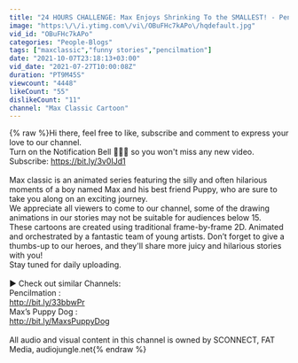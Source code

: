 ```yaml
---
title: "24 HOURS CHALLENGE: Max Enjoys Shrinking To the SMALLEST! - Pencilanimation | Animated Short Films"
image: "https:\/\/i.ytimg.com\/vi\/OBuFHc7kAPo\/hqdefault.jpg"
vid_id: "OBuFHc7kAPo"
categories: "People-Blogs"
tags: ["maxclassic","funny stories","pencilmation"]
date: "2021-10-07T23:18:13+03:00"
vid_date: "2021-07-27T10:00:08Z"
duration: "PT9M45S"
viewcount: "4448"
likeCount: "55"
dislikeCount: "11"
channel: "Max Classic Cartoon"
---
```

{% raw %}Hi there, feel free to like, subscribe and comment to express your love to our channel.<br />Turn on the Notification Bell 🔔🔔🔔 so you won't miss any new video.<br />Subscribe:  <a rel="nofollow" target="blank" href="https://bit.ly/3v0IJd1">https://bit.ly/3v0IJd1</a><br /><br />Max classic is an animated series featuring the silly and often hilarious moments of a boy named Max and his best friend Puppy, who are sure to take you along on an exciting journey.<br />We appreciate all viewers to come to our channel, some of the drawing animations in our stories may not be suitable for audiences below 15. <br />These cartoons are created using traditional frame-by-frame 2D. Animated and orchestrated by a fantastic team of young artists. Don’t forget to give a thumbs-up to our heroes, and they'll share more juicy and hilarious stories with you!<br />Stay tuned for daily uploading.<br /><br />► Check out similar Channels:<br />Pencilmation :<br /><a rel="nofollow" target="blank" href="http://bit.ly/33bbwPr">http://bit.ly/33bbwPr</a><br />Max’s Puppy Dog :<br /><a rel="nofollow" target="blank" href="http://bit.ly/MaxsPuppyDog">http://bit.ly/MaxsPuppyDog</a><br /><br />All audio and visual content in this channel is owned by SCONNECT, FAT Media, audiojungle.net{% endraw %}
